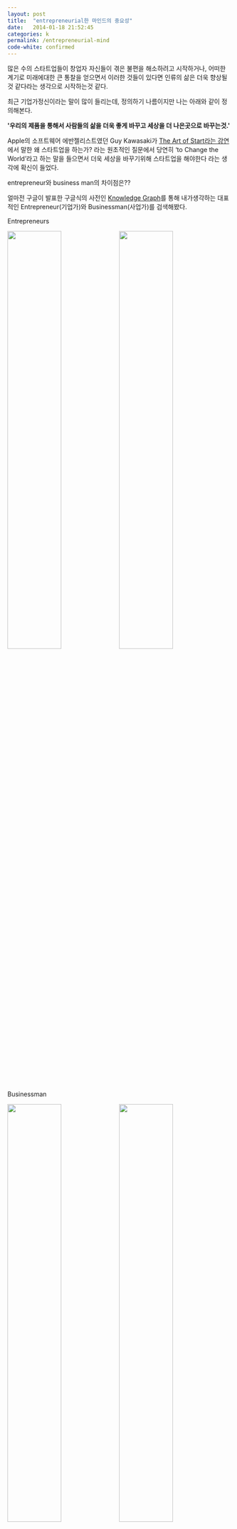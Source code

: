 ```yaml
---
layout: post
title:  "entrepreneurial한 마인드의 중요성"
date:   2014-01-18 21:52:45
categories: k
permalink: /entrepreneurial-mind
code-white: confirmed
---
```


많은 수의 스타트업들이 창업자 자신들이 겪은 불편을 해소하려고 시작하거나, 어떠한 계기로 미래에대한 큰 통찰을 얻으면서 이러한 것들이 있다면 인류의 삶은 더욱 향상될것 같다라는 생각으로 시작하는것 같다.

최근 기업가정신이라는 말이 많이 들리는데, 정의하기 나름이지만 나는 아래와 같이 정의해본다.

**'우리의 제품을 통해서 사람들의 삶을 더욱 좋게 바꾸고 세상을 더 나은곳으로 바꾸는것.'**

Apple의 소프트웨어 에반젤리스트였던 Guy Kawasaki가 [The Art of Start라는 강연](http://www.youtube.com/watch?v=jSlwuafyUUo)에서 말한 왜 스타트업을 하는가? 라는 원초적인 질문에서 당연히 ‘to Change the World’라고 하는 말을 들으면서 더욱 세상을 바꾸기위해 스타트업을 해야한다 라는 생각에 확신이 들었다.

entrepreneur와 business man의 차이점은??

얼마전 구글이 발표한 구글식의 사전인 [Knowledge Graph](http://www.google.com/insidesearch/features/search/knowledge.html)를 통해 내가생각하는 대표적인 Entrepreneur(기업가)와 Businessman(사업가)를 검색해봤다.

Entrepreneurs

<img src="http://farm3.staticflickr.com/2810/12009614555_7b886dc8f7_o.jpg" width="49%">
<img src="http://farm4.staticflickr.com/3791/12009972064_508367fefa_o.jpg" width="49%">

Businessman

<img src="http://farm3.staticflickr.com/2816/12009852055_6763b21016_o.jpg" width="49%">
<img src="http://farm8.staticflickr.com/7448/12010209664_fdfe8d5cf5_o.jpg" width="49%">

어떤 차이가 이들사이에 존제할까?? 내가 생각하는 정답은 바로 돈이다. 돈은 모든 회사의 필수적인 존재지만 그것이 1순위 목적이 되어서는 안된다고 생각이 든다. 회사가 목표를 가지고 그것을 이루어 나가면 돈은 따라오는 경우가 많기때문이다. 또한 내가 돈을 벌기위해서 한다고 시작한 스타트업의 결과물보다, 순수히 세상을 더 나은곳으 바꾸고 싶다. 이렇게 생각해서 시작한 스타트업들이 정말 역사를 만들수 있는 경우가 많은것 같다.

나는 Springvil에 관해서 피칭할때 우리가 돈을 버는 1순위의 이유는 다음과 같다고 말한적이 있다.

**우리의 목표는 사람들이 함께하고 그들의 아이디어를 실행할수 있도록 도와주는 것이다.** 

**우리가 Springvil을 통해 돈을 버는 가장 큰 이유는 우리가 가치있다고 생각하는 목표(mission)을 실행하고 더욱 많은 사람들에게 더욱 좋은 품질의 서비스와 사용자경험을 제공하기 위해서이다.**

현실의 칼바람을 맞으면 내 생각과 이상은 어떻게 될지 모르겠지만 지금으로써의 내 생각은 이렇다.
